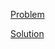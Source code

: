 [Problem](https://leetcode.com/problems/number-of-ways-of-cutting-a-pizza)

[Solution](https://leetcode.com/problems/number-of-ways-of-cutting-a-pizza/solutions/3361599/1444-number-of-ways-of-cutting-a-pizza-simple-solution)

